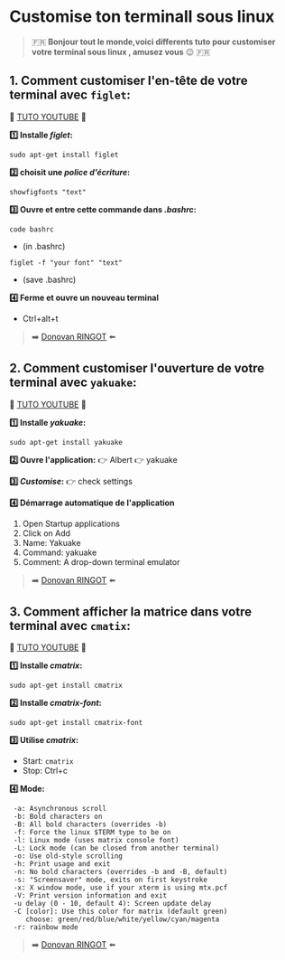 # Customise ton terminall sous linux

> :fr: **Bonjour tout le monde,voici differents tuto pour customiser votre terminal sous linux , amusez vous** :wink: :fr:

## 1. Comment customiser l'en-tête de votre terminal avec `figlet`:
:movie_camera: [TUTO YOUTUBE](https://www.youtube.com/watch?v=yz6n8TJgvLk&t=54s) :movie_camera: 
 
**:one: Installe *figlet*:**
```
sudo apt-get install figlet
```
**:two: choisit une *police d'écriture*:**
```
showfigfonts "text"
```

**:three: Ouvre et entre cette commande dans *.bashrc*:**
```
code bashrc
```
- (in .bashrc)
```
figlet -f "your font" "text"
```
- (save .bashrc)

**:four: Ferme et ouvre un nouveau terminal**
* Ctrl+alt+t

> :arrow_right: [Donovan RINGOT](https://github.com/DRINGOT) :arrow_left:

## 2. Comment customiser l'ouverture de votre terminal avec `yakuake`:   
:movie_camera: [TUTO YOUTUBE](https://www.youtube.com/watch?v=NDeWaaZMj3s) :movie_camera: 
 
**:one: Installe *yakuake*:**
```
sudo apt-get install yakuake
```

**:two: Ouvre l'application:**
:point_right: Albert :point_right: yakuake
     
**:three: *Customise*:**
:point_right: check settings     

**:four: Démarrage automatique de l'application**

1. Open Startup applications
2. Click on Add
3. Name: Yakuake
4. Command: yakuake
5. Comment: A drop-down terminal emulator 

> :arrow_right: [Donovan RINGOT](https://github.com/DRINGOT) :arrow_left:

## 3. Comment afficher la matrice dans votre terminal avec `cmatix`:
:movie_camera: [TUTO YOUTUBE](https://youtu.be/O0-0j1BD2qE) :movie_camera: 

**:one: Installe *cmatrix*:**
```
sudo apt-get install cmatrix
```

**:two: Installe *cmatrix-font*:**
```
sudo apt-get install cmatrix-font
```
  
**:three: Utilise *cmatrix*:**
* Start: `cmatrix`
* Stop: Ctrl+c
      
**:four: Mode:**
```
 -a: Asynchronous scroll
 -b: Bold characters on
 -B: All bold characters (overrides -b)
 -f: Force the linux $TERM type to be on
 -l: Linux mode (uses matrix console font)
 -L: Lock mode (can be closed from another terminal)
 -o: Use old-style scrolling
 -h: Print usage and exit
 -n: No bold characters (overrides -b and -B, default)
 -s: "Screensaver" mode, exits on first keystroke
 -x: X window mode, use if your xterm is using mtx.pcf
 -V: Print version information and exit
 -u delay (0 - 10, default 4): Screen update delay
 -C [color]: Use this color for matrix (default green)
    choose: green/red/blue/white/yellow/cyan/magenta
 -r: rainbow mode
```

> :arrow_right: [Donovan RINGOT](https://github.com/DRINGOT) :arrow_left:
